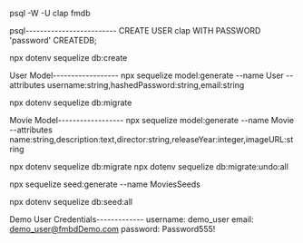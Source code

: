 psql -W -U clap fmdb

psql-------------------------
CREATE USER clap WITH PASSWORD 'password' CREATEDB;

npx dotenv sequelize db:create

User Model------------------
npx sequelize model:generate --name User --attributes username:string,hashedPassword:string,email:string

npx dotenv sequelize db:migrate

Movie Model------------------
npx sequelize model:generate --name Movie --attributes name:string,description:text,director:string,releaseYear:integer,imageURL:string

npx dotenv sequelize db:migrate
npx dotenv sequelize db:migrate:undo:all


npx sequelize seed:generate --name MoviesSeeds

npx dotenv sequelize db:seed:all

Demo User Credentials-------------
username: demo_user
email: demo_user@fmbdDemo.com
password: Password555!
